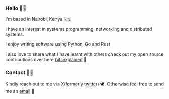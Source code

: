 ### Hello 👋🏾

I'm based in Nairobi, Kenya 🇰🇪

I have an interest in systems programming, networking and distributed systems.

I enjoy writing software using Python, Go and Rust

I also love to share what I have learnt with others check out my open source contributions over here [bitsexplained] 🌱



### Contact 🤙🏾

Kindly reach out to me via [X(formerly twitter)] 🕊️. Otherwise feel free to send
me an [email] 📮

[email]: mailto:ndirangu@bitsexplained.com
[X(formerly twitter)]: https://twitter.com/MuatheNdirangu
[bitsexplained]: https://github.com/bitsexplained

